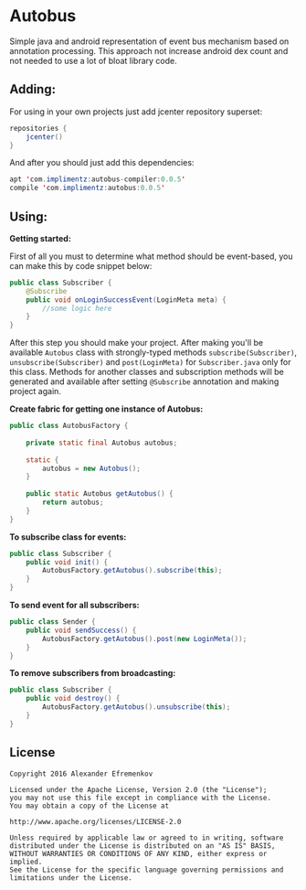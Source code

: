 # Autobus
Simple java and android representation of event bus mechanism based on annotation processing.
This approach not increase android dex count and not needed to use a lot of bloat library code.


Adding:
------------------
For using in your own projects just add jcenter repository superset:

```java
repositories {
    jcenter()
}
```

And after you should just add this dependencies:

```java
apt 'com.implimentz:autobus-compiler:0.0.5'
compile 'com.implimentz:autobus:0.0.5'
```

Using:
------------------


**Getting started:**

First of all you must to determine what method should be event-based, you can make this by code snippet below:

```java
public class Subscriber {
    @Subscribe
    public void onLoginSuccessEvent(LoginMeta meta) {
        //some logic here
    }
}
```
    
After this step you should make your project. After making you'll be available `Autobus` class with strongly-typed methods
 `subscribe(Subscriber)`, `unsubscribe(Subscriber)` and `post(LoginMeta)` for `Subscriber.java` only for this class. 
 Methods for another classes and subscription methods will be generated and available after setting `@Subscribe` 
 annotation and making project again.

**Create fabric for getting one instance of Autobus:**

```java
public class AutobusFactory {
    
    private static final Autobus autobus;
        
    static {
        autobus = new Autobus();
    }
        
    public static Autobus getAutobus() {
        return autobus;
    }
}
```

**To subscribe class for events:**

```java
public class Subscriber {
    public void init() {
        AutobusFactory.getAutobus().subscribe(this);
    }
}
```

**To send event for all subscribers:**

```java
public class Sender {
    public void sendSuccess() {
        AutobusFactory.getAutobus().post(new LoginMeta());   
    }
}
```

**To remove subscribers from broadcasting:**

```java
public class Subscriber {
    public void destroy() {
        AutobusFactory.getAutobus().unsubscribe(this);
    }
}
```
    
License
-------
    Copyright 2016 Alexander Efremenkov
    
    Licensed under the Apache License, Version 2.0 (the "License");
    you may not use this file except in compliance with the License.
    You may obtain a copy of the License at
    
    http://www.apache.org/licenses/LICENSE-2.0
    
    Unless required by applicable law or agreed to in writing, software
    distributed under the License is distributed on an "AS IS" BASIS,
    WITHOUT WARRANTIES OR CONDITIONS OF ANY KIND, either express or implied.
    See the License for the specific language governing permissions and
    limitations under the License.
